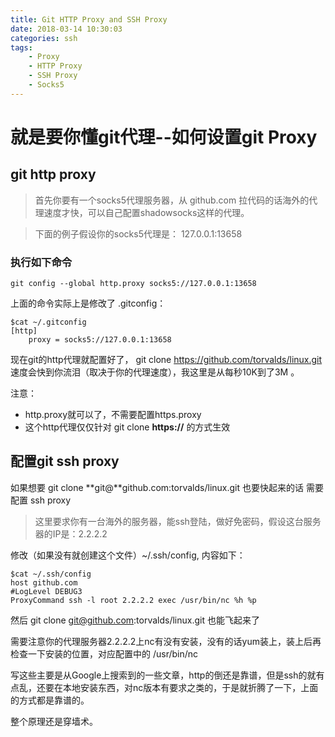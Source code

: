 ```yaml
---
title: Git HTTP Proxy and SSH Proxy 
date: 2018-03-14 10:30:03
categories: ssh
tags:
    - Proxy
    - HTTP Proxy
    - SSH Proxy
    - Socks5
---
```


# 就是要你懂git代理--如何设置git Proxy


## git http proxy


> 首先你要有一个socks5代理服务器，从 github.com 拉代码的话海外的代理速度才快，可以自己配置shadowsocks这样的代理。
> 

  
> 下面的例子假设你的socks5代理是： 127.0.0.1:13658

### 执行如下命令

    git config --global http.proxy socks5://127.0.0.1:13658

上面的命令实际上是修改了 .gitconfig：

    $cat ~/.gitconfig   
    [http]
    	proxy = socks5://127.0.0.1:13658

现在git的http代理就配置好了， git clone https://github.com/torvalds/linux.git 速度会快到你流泪（取决于你的代理速度），我这里是从每秒10K到了3M 。

注意：

- http.proxy就可以了，不需要配置https.proxy
- 这个http代理仅仅针对 git clone **https://** 的方式生效

## 配置git ssh proxy

如果想要 git clone **git@**github.com:torvalds/linux.git 也要快起来的话 需要配置 ssh proxy

> 这里要求你有一台海外的服务器，能ssh登陆，做好免密码，假设这台服务器的IP是：2.2.2.2


修改（如果没有就创建这个文件）~/.ssh/config, 内容如下：
    
    $cat ~/.ssh/config 
    host github.com
    #LogLevel DEBUG3
    ProxyCommand ssh -l root 2.2.2.2 exec /usr/bin/nc %h %p

然后 git clone git@github.com:torvalds/linux.git 也能飞起来了

需要注意你的代理服务器2.2.2.2上nc有没有安装，没有的话yum装上，装上后再检查一下安装的位置，对应配置中的 /usr/bin/nc
    
写这些主要是从Google上搜索到的一些文章，http的倒还是靠谱，但是ssh的就有点乱，还要在本地安装东西，对nc版本有要求之类的，于是就折腾了一下，上面的方式都是靠谱的。

整个原理还是穿墙术。
